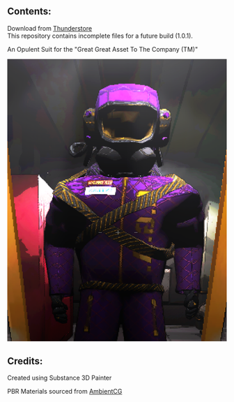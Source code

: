 ## Contents:

Download from [Thunderstore](https://thunderstore.io/c/lethal-company/p/kungfauxhustle/OpulentSuit/)  
This repository contains incomplete files for a future build (1.0.1).

An Opulent Suit for the "Great Great Asset To The Company (TM)"  

![In Game Screenshot](OpulentMetallic.png)

## Credits:

Created using Substance 3D Painter

PBR Materials sourced from [AmbientCG](https://ambientcg.com/)
